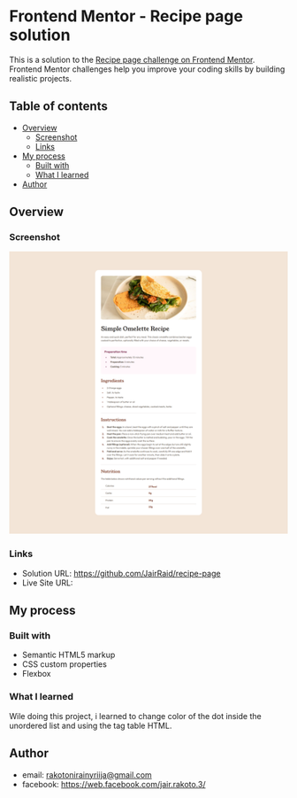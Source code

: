 # Frontend Mentor - Recipe page solution

This is a solution to the [Recipe page challenge on Frontend Mentor](https://www.frontendmentor.io/challenges/recipe-page-KiTsR8QQKm). Frontend Mentor challenges help you improve your coding skills by building realistic projects. 

## Table of contents

- [Overview](#overview)
  - [Screenshot](#screenshot)
  - [Links](#links)
- [My process](#my-process)
  - [Built with](#built-with)
  - [What I learned](#what-i-learned)
- [Author](#author)

## Overview

### Screenshot

![](./screenshot.png)

### Links

- Solution URL: https://github.com/JairRaid/recipe-page
- Live Site URL: 

## My process

### Built with

- Semantic HTML5 markup
- CSS custom properties
- Flexbox

### What I learned

Wile doing this project, i learned to change color of the dot inside the unordered list and using the tag table HTML.

## Author

- email: rakotonirainyriija@gmail.com
- facebook: https://web.facebook.com/jair.rakoto.3/

